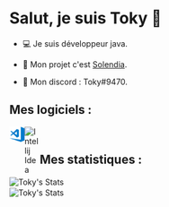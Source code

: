 # Salut, je suis Toky 👋

- 💻 Je suis développeur java.

- 📁 Mon projet c'est [Solendia](https://solendia-pvp.fr).

- 📌 Mon discord : Toky#9470.

## Mes logiciels :

<img align="left" alt="Visual Studio Code" width="27px" src="https://raw.githubusercontent.com/github/explore/80688e429a7d4ef2fca1e82350fe8e3517d3494d/topics/visual-studio-code/visual-studio-code.png"/>
<img align="left" alt="Intellij Idea" width="27px" src="https://resources.jetbrains.com/storage/products/intellij-idea/img/meta/intellij-idea_logo_300x300.png"/>
<br/>

## Mes statistiques :

<img align="center" alt="Toky's Stats" src="https://github-readme-stats.vercel.app/api?username=Toky-Dev&show_icons=true&hide_border=true&theme=tokyonight" />
<br/>
<img align="center" alt="Toky's Stats" src="https://github-readme-stats.vercel.app/api/top-langs/?username=Toky-Dev&show_icons=true&layout=compact&hide_border=true&theme=tokyonight" />
